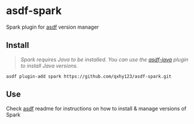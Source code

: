 # asdf-spark

Spark plugin for [asdf](https://github.com/asdf-vm/asdf) version manager

## Install

> *Spark requires Java to be installed. You can use the [asdf-java](https://github.com/skotchpine/asdf-java) plugin to install Java versions.*

```
asdf plugin-add spark https://github.com/qxhy123/asdf-spark.git
```

## Use

Check [asdf](https://github.com/asdf-vm/asdf) readme for instructions on how to install & manage versions of Spark
